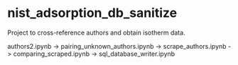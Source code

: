 # nist_adsorption_db_sanitize

Project to cross-reference authors and obtain isotherm data.

authors2.ipynb -> pairing_unknown_authors.ipynb -> scrape_authors.ipynb -> comparing_scraped.ipynb -> sql_database_writer.ipynb